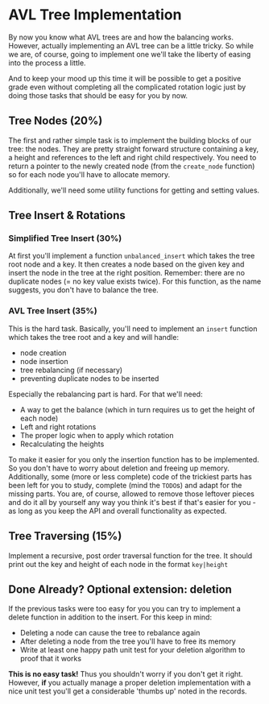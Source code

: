 # AVL Tree Implementation
By now you know what AVL trees are and how the balancing works.
However, actually implementing an AVL tree can be a little tricky.
So while we are, of course, going to implement one we'll take the liberty of easing into the process a little.

And to keep your mood up this time it will be possible to get a positive grade even without completing all the complicated rotation logic just by doing those tasks that should be easy for you by now.

## Tree Nodes (20%)
The first and rather simple task is to implement the building blocks of our tree: the nodes.
They are pretty straight forward structure containing a key, a height and references to the left and right child respectively.
You need to return a pointer to the newly created node (from the `create_node` function) so for each node you'll have to allocate memory.

Additionally, we'll need some utility functions for getting and setting values.

## Tree Insert & Rotations

### Simplified Tree Insert (30%)
At first you'll implement a function `unbalanced_insert` which takes the tree root node and a key.
It then creates a node based on the given key and insert the node in the tree at the right position.
Remember: there are no duplicate nodes (= no key value exists twice).
For this function, as the name suggests, you don't have to balance the tree.

### AVL Tree Insert (35%)

This is the hard task.
Basically, you'll need to implement an `insert` function which takes the tree root and a key and will handle:

- node creation
- node insertion
- tree rebalancing (if necessary)
- preventing duplicate nodes to be inserted

Especially the rebalancing part is hard.
For that we'll need:

- A way to get the balance (which in turn requires us to get the height of each node)
- Left and right rotations
- The proper logic when to apply which rotation
- Recalculating the heights

To make it easier for you only the insertion function has to be implemented.
So you don't have to worry about deletion and freeing up memory.
Additionally, some (more or less complete) code of the trickiest parts has been left for you to study, complete (mind the `TODO`s) and adapt for the missing parts.
You are, of course, allowed to remove those leftover pieces and do it all by yourself any way you think it's best if that's easier for you - as long as you keep the API and overall functionality as expected.

## Tree Traversing (15%)
Implement a recursive, post order traversal function for the tree.
It should print out the key and height of each node in the format `key|height`

## Done Already? Optional extension: deletion
If the previous tasks were too easy for you you can try to implement a delete function in addition to the insert.
For this keep in mind:

- Deleting a node can cause the tree to rebalance again
- After deleting a node from the tree you'll have to free its memory
- Write at least one happy path unit test for your deletion algorithm to proof that it works

**This is no easy task!**
Thus you shouldn't worry if you don't get it right.
However, **if** you actually manage a proper deletion implementation with a nice unit test you'll get a considerable 'thumbs up' noted in the records.

